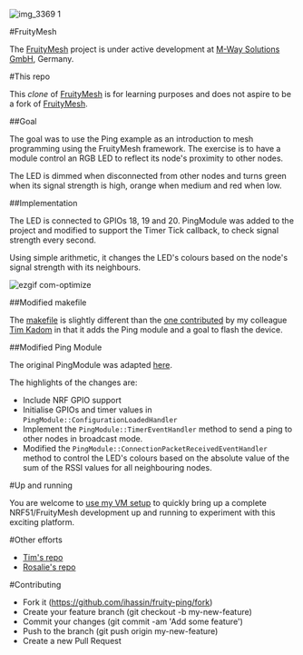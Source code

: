 ![img_3369 1](https://cloud.githubusercontent.com/assets/19006/10417242/56eb1770-7002-11e5-9081-f511a432c876.png)

#FruityMesh

The [FruityMesh](https://github.com/mwaylabs/fruitymesh) project is under active development at [M-Way Solutions GmbH](http://www.mwaysolutions.com/), Germany.

#This repo

This *clone* of [FruityMesh](https://github.com/mwaylabs/fruitymesh) is for learning purposes and does not aspire to be a fork of [FruityMesh](https://github.com/mwaylabs/fruitymesh).

##Goal

The goal was to use the Ping example as an introduction to mesh programming using the FruityMesh framework. The exercise is to have a module control an RGB LED to reflect its node's proximity to other nodes.

The LED is dimmed when disconnected from other nodes and turns green when its signal strength is high, orange when medium and red when low.

##Implementation

The LED is connected to GPIOs 18, 19 and 20. PingModule was added to the project and modified to support the Timer Tick callback, to check signal strength every second.

Using simple arithmetic, it changes the LED's colours based on the node's signal strength with its neighbours.

![ezgif com-optimize](https://cloud.githubusercontent.com/assets/19006/10417277/df09c7a4-7003-11e5-94cc-f0ff5cafa608.gif)

##Modified makefile

The [makefile](https://github.com/ihassin/fruitymesh-ping/blob/master/makefile) is slightly different than the [one contributed](https://github.com/tkadom/fruitymesh) by my colleague [Tim Kadom](https://www.linkedin.com/in/tkadom) in that it adds the Ping module and a goal to flash the device.

##Modified Ping Module

The original PingModule was adapted [here](https://github.com/ihassin/fruitymesh-ping/blob/master/src/modules/PingModule.cpp).

The highlights of the changes are:

* Include NRF GPIO support
* Initialise GPIOs and timer values in ```PingModule::ConfigurationLoadedHandler```
* Implement the ```PingModule::TimerEventHandler``` method to send a ping to other nodes in broadcast mode.
* Modified the ```PingModule::ConnectionPacketReceivedEventHandler``` method to control the LED's colours based on the absolute value of the sum of the RSSI values for all neighbouring nodes.
 
#Up and running

You are welcome to [use my VM setup](https://github.com/ihassin/fruitymesh-ubuntu-vm) to quickly bring up a complete NRF51/FruityMesh development up and running to experiment with this exciting platform.

#Other efforts

* [Tim's repo](https://github.com/tkadom/fruitymesh)
* [Rosalie's repo](https://github.com/rosatolen/fruitymesh)


#Contributing

* Fork it (https://github.com/ihassin/fruity-ping/fork)
* Create your feature branch (git checkout -b my-new-feature)
* Commit your changes (git commit -am 'Add some feature')
* Push to the branch (git push origin my-new-feature)
* Create a new Pull Request

